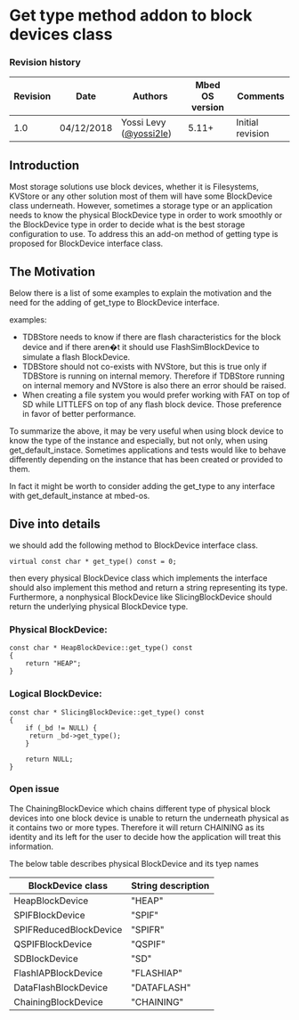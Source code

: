 # Get type method addon to block devices class
 
### Revision history
| Revision  | Date            | Authors                                                     | Mbed OS version        | Comments         |
|---------- |-----------------|-------------------------------------------------------------|------------------------|------------------|
| 1.0       | 04/12/2018      | Yossi Levy ([@yossi2le](https://github.com/yossi2le/))      | 5.11+                  | Initial revision |
 
## Introduction
 
Most storage solutions use block devices, whether it is Filesystems, KVStore or any other solution 
most of them will have some BlockDevice class underneath. However, sometimes a storage type or an application needs to know the physical 
BlockDevice type in order to work smoothly or the BlockDevice type in order to decide what is
the best storage configuration to use.
To address this an add-on method of getting type is proposed for BlockDevice interface class.
 
## The Motivation 
 
Below there is a list of some examples to explain the motivation and the need for the adding of get_type to BlockDevice interface.
 
examples:
- TDBStore needs to know if there are flash characteristics for the block device and if there aren�t it should use
  FlashSimBlockDevice to simulate a flash BlockDevice.
- TDBStore should not co-exists with NVStore, but this is true only if TDBStore is running on internal memory. Therefore if TDBStore running on 
  internal memory and NVStore is also there an error should be raised. 
- When creating a file system you would prefer working with FAT on top of SD while LITTLEFS on top of any flash block device. 
  Those preference in favor of better performance.

To summarize the above, it may be very useful when using block device to know the type of the instance and especially, but not only, 
when using get_default_instace. Sometimes applications and tests would like to behave differently depending on the instance that has been created
or provided to them.
 
In fact it might be worth to consider adding the get_type to any interface with get_default_instance at mbed-os.   
  
## Dive into details
we should add the following method to BlockDevice interface class.
 
```virtual const char * get_type() const = 0;```
 
then every physical BlockDevice class which implements the interface should also implement this method and return a string 
representing its type. Furthermore, a nonphysical BlockDevice like SlicingBlockDevice should return the underlying physical 
BlockDevice type.
 
### Physical BlockDevice:
```
const char * HeapBlockDevice::get_type() const
{
    return "HEAP";
}
```
 
### Logical BlockDevice:
```
const char * SlicingBlockDevice::get_type() const
{
    if (_bd != NULL) {
     return _bd->get_type();
    }
 
    return NULL;
}
```

### Open issue
The ChainingBlockDevice which chains different type of physical block devices into one block device is unable
to return the underneath physical as it contains two or more types. Therefore it will return CHAINING as its 
identity and its left for the user to decide how the application will treat this information.


The below table describes physical BlockDevice and its tyep names


| BlockDevice class           | String description | 
|-----------------------------|--------------------|
| HeapBlockDevice             | "HEAP"             |
| SPIFBlockDevice             | "SPIF"             |
| SPIFReducedBlockDevice      | "SPIFR"            |
| QSPIFBlockDevice            | "QSPIF"            |
| SDBlockDevice               | "SD"               |
| FlashIAPBlockDevice         | "FLASHIAP"         |
| DataFlashBlockDevice        | "DATAFLASH"        |
| ChainingBlockDevice         | "CHAINING"         |
